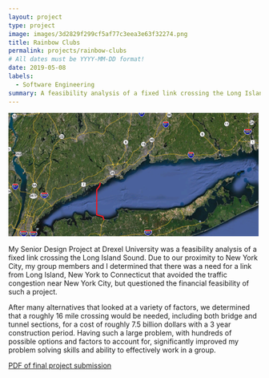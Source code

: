 ```yaml
---
layout: project
type: project
image: images/3d2829f299cf5af77c3eea3e63f32274.png
title: Rainbow Clubs
permalink: projects/rainbow-clubs
# All dates must be YYYY-MM-DD format!
date: 2019-05-08
labels:
  - Software Engineering
summary: A feasibility analysis of a fixed link crossing the Long Island Sound.
---
```


<img class="ui medium centered rounded image" src="../images/710829394a6e04e4d56dc55b6ad03529.png">

My Senior Design Project at Drexel University was a feasibility analysis of a fixed link crossing the Long Island Sound.  Due to our proximity to New York City, my group members and I determined that there was a need for a link from Long Island, New York to Connecticut that avoided the traffic congestion near New York City, but questioned the financial feasibility of such a project.

After many alternatives that looked at a variety of factors, we determined that a roughly 16 mile crossing would be needed, including both bridge and tunnel sections, for a cost of roughly 7.5 billion dollars with a 3 year construction period.  Having such a large problem, with hundreds of possible options and factors to account for, significantly improved my problem solving skills and ability to effectively work in a group.

[PDF of final project submission](../projects/drexel.pdf)

